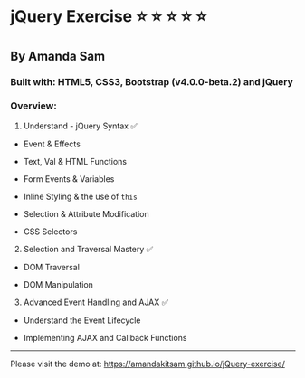 # jQuery Exercise :star: :star: :star: :star: :star:

## By Amanda Sam

### Built with: HTML5, CSS3, Bootstrap (v4.0.0-beta.2) and jQuery

### Overview:

1. Understand - jQuery Syntax :white_check_mark:

- Event & Effects

- Text, Val & HTML Functions

- Form Events & Variables

- Inline Styling & the use of `this`

- Selection & Attribute Modification

- CSS Selectors

2. Selection and Traversal Mastery :white_check_mark:

- DOM Traversal

- DOM Manipulation

3. Advanced Event Handling and AJAX :white_check_mark:

- Understand the Event Lifecycle

- Implementing AJAX and Callback Functions

---
Please visit the demo at: https://amandakitsam.github.io/jQuery-exercise/
